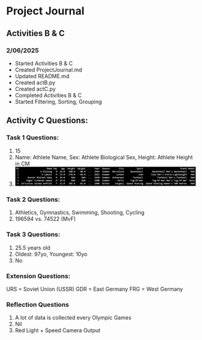 # Project Journal

## Activities B & C

### 2/06/2025
- Started Activities B & C
- Created ProjectJournal.md
- Updated README.md
- Created actB.py
- Created actC.py
- Completed Activities B & C
- Started Filtering, Sorting, Grouping


## Activity C Questions:
### Task 1 Questions:
1. 15
2. Name: Athlete Name, Sex: Athlete Biological Sex, Height: Athlete Height in CM
3. ![First 5 rows of athlete_events.csv](image.png)

### Task 2 Questions:
1. Athletics, Gymnastics, Swimming, Shooting, Cycling
2. 196594 vs. 74522 (MvF)

### Task 3 Questions:
1. 25.5 years old
2. Oldest: 97yo, Youngest: 10yo
3. No

### Extension Questions:
URS = Soviet Union (USSR)
GDR = East Germany
FRG = West Germany

### Reflection Questions
1. A lot of data is collected every Olympic Games
2. Nil
3. Red Light + Speed Camera Output
